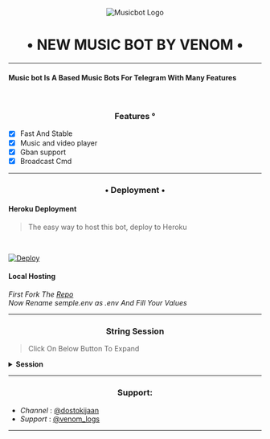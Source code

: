 <p align="center">
  <img src="https://telegra.ph/file/db98dbb6ccadcaae46f6f.jpg" alt="Musicbot Logo">
</p>
<h1 align="center">
  <b>• NEW MUSIC BOT BY VENOM •</b>
</h1>

----

<h4> Music bot Is A Based Music Bots For Telegram With Many Features </h4>
<br>
<h3 align="center"> Features °</h3>

- [x] Fast And Stable
- [x] Music and video player
- [x] Gban support
- [x] Broadcast Cmd

----

<h3 align="center"> • Deployment • </h3>

<h4> Heroku Deployment </h4>

> The easy way to host this bot, deploy to Heroku 
<br>

[![Deploy](https://www.herokucdn.com/deploy/button.svg)](https://heroku.com/deploy?template=https://github.com/venomowners20912/musicbot)

<h4> Local Hosting </h4>

<i> First Fork The [Repo](https://github.com/venomowners20912/musicbot) </i>
<br>
<i> Now Rename semple.env as .env And Fill Your Values </i>


----

<h3 align="center"> String Session </h3>

> Click On Below Button To Expand 

<details>
<summary><b> Session </b></summary>
<br>
× <i> You'll need a API_ID & API_HASH in order to generate Pyrogram session string. Get This Values from https://my.telegram.org </i>
<h4>• Generate Session Using Telegram Bot: </h4>    
<p><a href="http://t.me/TELESTRING_BOT?start=generate"><img src="https://telegra.ph/file/db98dbb6ccadcaae46f6f.jpg" width="150""/></a></p>

</details>

----

<h3 align="center"> Support: </h3>

  * <i> Channel </i>: [@dostokijaan](https://t.me/dostokijaan) <br>
  * <i> Support </i>: [@venom_logs](https://t.me/venom_logs)

----

